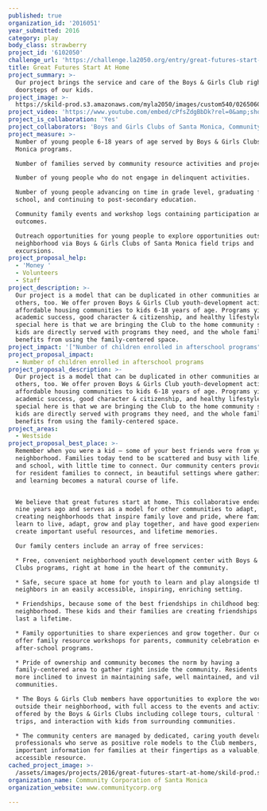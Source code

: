 ```yaml
---
published: true
organization_id: '2016051'
year_submitted: 2016
category: play
body_class: strawberry
project_id: '6102050'
challenge_url: 'https://challenge.la2050.org/entry/great-futures-start-at-home'
title: Great Futures Start At Home
project_summary: >-
  Our project brings the service and care of the Boys & Girls Club right to the
  doorsteps of our kids.
project_image: >-
  https://skild-prod.s3.amazonaws.com/myla2050/images/custom540/0265060265741-team91.jpg
project_video: 'https://www.youtube.com/embed/cPfsZdgBbDk?rel=0&amp;showinfo=0'
project_is_collaboration: 'Yes'
project_collaborators: 'Boys and Girls Clubs of Santa Monica, Community Corporation of Santa Monica'
project_measure: >-
  Number of young people 6-18 years of age served by Boys & Girls Clubs of Santa
  Monica programs.

  Number of families served by community resource activities and projects.

  Number of young people who do not engage in delinquent activities.

  Number of young people advancing on time in grade level, graduating from high
  school, and continuing to post-secondary education. 

  Community family events and workshop logs containing participation and
  outcomes. 

  Outreach opportunities for young people to explore opportunities outside their
  neighborhood via Boys & Girls Clubs of Santa Monica field trips and
  excursions.
project_proposal_help:
  - 'Money '
  - Volunteers
  - Staff
project_description: >-
  Our project is a model that can be duplicated in other communities and help
  others, too. We offer proven Boys & Girls Club youth-development activities in
  affordable housing communities to kids 6-18 years of age. Programs yield
  academic success, good character & citizenship, and healthy lifestyles. What’s
  special here is that we are bringing the Club to the home community so that
  kids are directly served with programs they need, and the whole family
  benefits from using the family-centered space.
project_impact: '["Number of children enrolled in afterschool programs"]'
project_proposal_impact:
  - Number of children enrolled in afterschool programs
project_proposal_description: >-
  Our project is a model that can be duplicated in other communities and help
  others, too. We offer proven Boys & Girls Club youth-development activities in
  affordable housing communities to kids 6-18 years of age. Programs yield
  academic success, good character & citizenship, and healthy lifestyles. What’s
  special here is that we are bringing the Club to the home community so that
  kids are directly served with programs they need, and the whole family
  benefits from using the family-centered space.
project_areas:
  - Westside
project_proposal_best_place: >-
  Remember when you were a kid – some of your best friends were from your
  neighborhood. Families today tend to be scattered and busy with life, work,
  and school, with little time to connect. Our community centers provide a place
  for resident families to connect, in beautiful settings where gathering, play,
  and learning becomes a natural course of life.


  We believe that great futures start at home. This collaborative endeavor began
  nine years ago and serves as a model for other communities to adapt, by
  creating neighborhoods that inspire family love and pride, where families
  learn to live, adapt, grow and play together, and have good experiences that
  create important useful resources, and lifetime memories. 

  Our family centers include an array of free services:

  * Free, convenient neighborhood youth development center with Boys & Girls
  Clubs programs, right at home in the heart of the community.

  * Safe, secure space at home for youth to learn and play alongside their
  neighbors in an easily accessible, inspiring, enriching setting. 

  * Friendships, because some of the best friendships in childhood begin in the
  neighborhood. These kids and their families are creating friendships that will
  last a lifetime.

  * Family opportunities to share experiences and grow together. Our centers
  offer family resource workshops for parents, community celebration events, and
  after-school programs. 

  * Pride of ownership and community becomes the norm by having a
  family-centered area to gather right inside the community. Residents become
  more inclined to invest in maintaining safe, well maintained, and vibrant
  communities. 

  * The Boys & Girls Club members have opportunities to explore the world
  outside their neighborhood, with full access to the events and activities
  offered by the Boys & Girls Clubs including college tours, cultural field
  trips, and interaction with kids from surrounding communities. 

  * The community centers are managed by dedicated, caring youth development
  professionals who serve as positive role models to the Club members, with
  important information for families at their fingertips as a valuable,
  accessible resource.
cached_project_image: >-
  /assets/images/projects/2016/great-futures-start-at-home/skild-prod.s3.amazonaws.com/myla2050/images/custom540/0265060265741-team91.jpg
organization_name: Community Corporation of Santa Monica
organization_website: www.communitycorp.org

---
```

